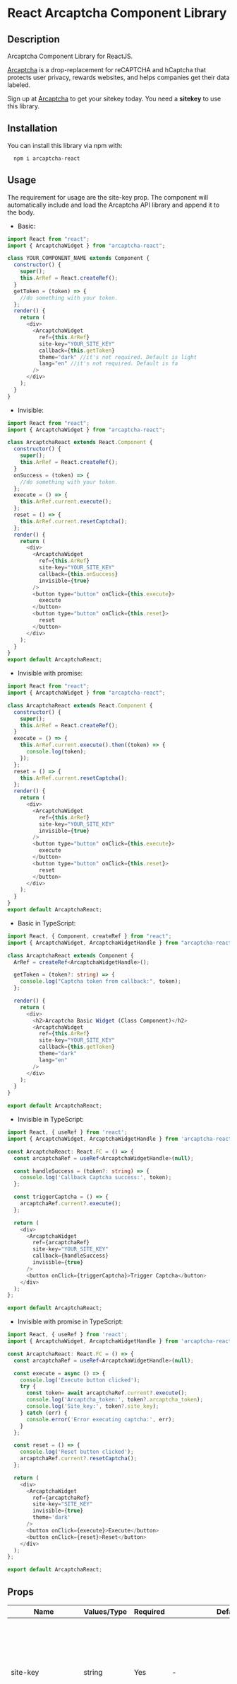 # React Arcaptcha Component Library

## Description

Arcaptcha Component Library for ReactJS.

[Arcaptcha](https://arcaptcha.ir/) is a drop-replacement for reCAPTCHA and hCaptcha that protects user privacy, rewards websites, and helps companies get their data labeled.

Sign up at [Arcaptcha](https://arcaptcha.ir/sign-up) to get your sitekey today. You need a **sitekey** to use this library.

## Installation

You can install this library via npm with:

```
  npm i arcaptcha-react
```

## Usage

The requirement for usage are the site-key prop. The component will automatically include and load the Arcaptcha API library and append it to the body.

- Basic:

```javascript
import React from "react";
import { ArcaptchaWidget } from "arcaptcha-react";

class YOUR_COMPONENT_NAME extends Component {
  constructor() {
    super();
    this.ArRef = React.createRef();
  }
  getToken = (token) => {
    //do something with your token.
  };
  render() {
    return (
      <div>
        <ArcaptchaWidget
          ref={this.ArRef}
          site-key="YOUR_SITE_KEY"
          callback={this.getToken}
          theme="dark" //it's not required. Default is light
          lang="en" //it's not required. Default is fa
        />
      </div>
    );
  }
}
```

- Invisible:

```javascript
import React from "react";
import { ArcaptchaWidget } from "arcaptcha-react";

class ArcaptchaReact extends React.Component {
  constructor() {
    super();
    this.ArRef = React.createRef();
  }
  onSuccess = (token) => {
    //do something with your token.
  };
  execute = () => {
    this.ArRef.current.execute();
  };
  reset = () => {
    this.ArRef.current.resetCaptcha();
  };
  render() {
    return (
      <div>
        <ArcaptchaWidget
          ref={this.ArRef}
          site-key="YOUR_SITE_KEY"
          callback={this.onSuccess}
          invisible={true}
        />
        <button type="button" onClick={this.execute}>
          execute
        </button>
        <button type="button" onClick={this.reset}>
          reset
        </button>
      </div>
    );
  }
}
export default ArcaptchaReact;
```

- Invisible with promise:

```javascript
import React from "react";
import { ArcaptchaWidget } from "arcaptcha-react";

class ArcaptchaReact extends React.Component {
  constructor() {
    super();
    this.ArRef = React.createRef();
  }
  execute = () => {
    this.ArRef.current.execute().then((token) => {
      console.log(token);
    });
  };
  reset = () => {
    this.ArRef.current.resetCaptcha();
  };
  render() {
    return (
      <div>
        <ArcaptchaWidget
          ref={this.ArRef}
          site-key="YOUR_SITE_KEY"
          invisible={true}
        />
        <button type="button" onClick={this.execute}>
          execute
        </button>
        <button type="button" onClick={this.reset}>
          reset
        </button>
      </div>
    );
  }
}
export default ArcaptchaReact;
```

- Basic in TypeScript:
```Typescript
import React, { Component, createRef } from "react";
import { ArcaptchaWidget, ArcaptchaWidgetHandle } from "arcaptcha-react";

class ArcaptchaReact extends Component {
  ArRef = createRef<ArcaptchaWidgetHandle>();

  getToken = (token?: string) => {
    console.log("Captcha token from callback:", token);
  };

  render() {
    return (
      <div>
        <h2>Arcaptcha Basic Widget (Class Component)</h2>
        <ArcaptchaWidget
          ref={this.ArRef}
          site-key="YOUR_SITE_KEY"
          callback={this.getToken}
          theme="dark" 
          lang="en" 
        />
      </div>
    );
  }
}

export default ArcaptchaReact;
```

- Invisible in TypeScript:
```Typescript
import React, { useRef } from 'react';
import { ArcaptchaWidget, ArcaptchaWidgetHandle } from 'arcaptcha-react';

const ArcaptchaReact: React.FC = () => {
  const arcaptchaRef = useRef<ArcaptchaWidgetHandle>(null);

  const handleSuccess = (token?: string) => {
    console.log('Callback Captcha success:', token);
  };

  const triggerCaptcha = () => {
    arcaptchaRef.current?.execute();
  };

  return (
    <div>
      <ArcaptchaWidget
        ref={arcaptchaRef}
        site-key="YOUR_SITE_KEY"
        callback={handleSuccess}
        invisible={true}
      />
      <button onClick={triggerCaptcha}>Trigger Captcha</button>
    </div>
  );
};

export default ArcaptchaReact;

```

- Invisible with promise in TypeScript:
```TypeScript
import React, { useRef } from 'react';
import { ArcaptchaWidget, ArcaptchaWidgetHandle } from 'arcaptcha-react';

const ArcaptchaReact: React.FC = () => {
  const arcaptchaRef = useRef<ArcaptchaWidgetHandle>(null);

  const execute = async () => {
    console.log('Execute button clicked');
    try {
      const token= await arcaptchaRef.current?.execute();
      console.log('Arcaptcha_token:', token?.arcaptcha_token);
      console.log('Site_key:', token?.site_key);
    } catch (err) {
      console.error('Error executing captcha:', err);
    }
  };

  const reset = () => {
    console.log('Reset button clicked');
    arcaptchaRef.current?.resetCaptcha();
  };

  return (
    <div>
      <ArcaptchaWidget
        ref={arcaptchaRef}
        site-key="SITE_KEY"
        invisible={true}
        theme='dark'
      />
      <button onClick={execute}>Execute</button>
      <button onClick={reset}>Reset</button>
    </div>
  );
};

export default ArcaptchaReact;
```

## Props

| Name                | Values/Type | Required | Default                              | Description                                                                                                                                                           |
| ------------------- | ----------- | -------- | ------------------------------------ | --------------------------------------------------------------------------------------------------------------------------------------------------------------------- |
| site-key            | string      | Yes      | -                                    | This is your sitekey, this allows you to load captcha. If you need a sitekey, please visit [Arcaptcha](https://arcaptcha.ir/sign-up), and sign up to get your sitekey |
| domain              | string      | NO       | `window.location.hostname`           | Whenever there is no access to `window` (Mobile enviroments) you can set domain manually                                                                              |
| invisible           | Boolean     | NO       | False                                | This allows you to use invisible captcha for you forms                                                                                                                |
| lang                | string      | NO       | fa                                   | This allows you to choose language by this prop. you can choose 'en' or 'fa' for english and persion language                                                         |
| theme               | string      | NO       | light                                | This allows you to choose theme for your widget. The themes are light and dark                                                                                        |
| color               | String      | No       | normal                               | Color of every colored element in widget and challenge.                                                                                                               |
| api_url             | String      | No       | https://widget.arcaptcha.ir/1/api.js | This allows you to change default widget api.                                                                                                                         |
| callback            | Function    | NO       | null                                 | This function would be called after solving captcha                                                                                                                   |
| rendered_callback   | Function    | NO       | null                                 | This function would be called after rendering checkbox                                                                                                                |
| closed_callback     | Function    | NO       | null                                 | This function would be called after closing captcha challenge                                                                                                         |
| opened_callback     | Function    | NO       | null                                 | This function would be called after opening captcha challenge                                                                                                         |
| error_callback      | Function    | NO       | null                                 | This function would be called after error                                                                                                                             |
| reset_callback      | Function    | NO       | null                                 | This function would be called after reseting captcha                                                                                                                  |
| expired_callback    | Function    | NO       | null                                 | This function would be called after expiring                                                                                                                          |
| chlexpired_callback | Function    | NO       | null                                 | This function would be called after challange expiration                                                                                                              |

## Methods

| Method         | Description                                                                                                      |
| -------------- | ---------------------------------------------------------------------------------------------------------------- |
| execute()      | Programmatically trigger a challenge request. You can use this, to load invisible captcha after trigger a button |
| close()        | Programmatically trigger a close challenge request. You can use this to close challenge container                |
| resetCaptcha() | Reset the current challenge                                                                                      |
